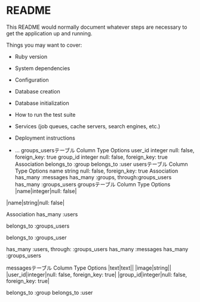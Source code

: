 # README

This README would normally document whatever steps are necessary to get the
application up and running.

Things you may want to cover:

* Ruby version

* System dependencies

* Configuration

* Database creation

* Database initialization

* How to run the test suite

* Services (job queues, cache servers, search engines, etc.)

* Deployment instructions

* ...
groups_usersテーブル
Column	Type	Options
user_id	integer	null: false, foreign_key: true
group_id	integer	null: false, foreign_key: true
Association
belongs_to :group
belongs_to :user
usersテーブル
Column	Type	Options
name	string	null: false, foreign_key: true
Association
has_many :messages
has_many :groups, through:groups_users has_many :groups_users
groupsテーブル
Column	Type	Options
|name|integer|null: false|

|name|string|null: false|

Association
has_many :users

belongs_to :groups_users

belongs_to :groups_user

has_many :users, through: :groups_users has_many :messages has_many :groups_users

messagesテーブル
Column	Type	Options
|text|text|| |image|string|| |user_id|integer|null: false, foreign_key: true| |group_id|integer|null: false, foreign_key: true|

belongs_to :group
belongs_to :user